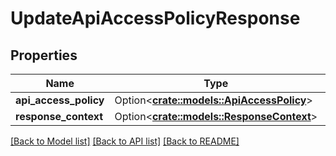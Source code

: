 # UpdateApiAccessPolicyResponse

## Properties

Name | Type | Description | Notes
------------ | ------------- | ------------- | -------------
**api_access_policy** | Option<[**crate::models::ApiAccessPolicy**](ApiAccessPolicy.md)> |  | [optional]
**response_context** | Option<[**crate::models::ResponseContext**](ResponseContext.md)> |  | [optional]

[[Back to Model list]](../README.md#documentation-for-models) [[Back to API list]](../README.md#documentation-for-api-endpoints) [[Back to README]](../README.md)


